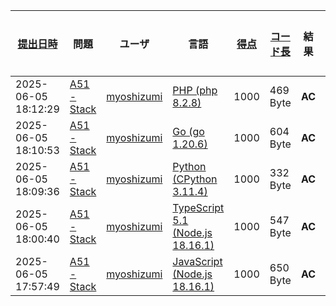 | [提出日時](https://atcoder.jp/contests/tessoku-book/submissions/me?desc=true&orderBy=created) | 問題                                                                          | ユーザ                                            | 言語                                                                                                        | [得点](https://atcoder.jp/contests/tessoku-book/submissions/me?desc=true&orderBy=score) | [コード長](https://atcoder.jp/contests/tessoku-book/submissions/me?orderBy=source_length) | 結果   | [実行時間](https://atcoder.jp/contests/tessoku-book/submissions/me?orderBy=time_consumption) | [メモリ](https://atcoder.jp/contests/tessoku-book/submissions/me?orderBy=memory_consumption) |                                                                       |
| --------------------------------------------------------------------------------------------- | ----------------------------------------------------------------------------- | ------------------------------------------------- | ----------------------------------------------------------------------------------------------------------- | --------------------------------------------------------------------------------------- | ----------------------------------------------------------------------------------------- | ------ | -------------------------------------------------------------------------------------------- | -------------------------------------------------------------------------------------------- | --------------------------------------------------------------------- |
| 2025-06-05 18:12:29                                                                           | [A51 - Stack](https://atcoder.jp/contests/tessoku-book/tasks/tessoku_book_ay) | [myoshizumi](https://atcoder.jp/users/myoshizumi) | [PHP (php 8.2.8)](https://atcoder.jp/contests/tessoku-book/submissions/me?f.Language=5016)                  | 1000                                                                                    | 469 Byte                                                                                  | **AC** | 29 ms                                                                                        | 25612 KiB                                                                                    | [詳細](https://atcoder.jp/contests/tessoku-book/submissions/66464090) |
| 2025-06-05 18:10:53                                                                           | [A51 - Stack](https://atcoder.jp/contests/tessoku-book/tasks/tessoku_book_ay) | [myoshizumi](https://atcoder.jp/users/myoshizumi) | [Go (go 1.20.6)](https://atcoder.jp/contests/tessoku-book/submissions/me?f.Language=5002)                   | 1000                                                                                    | 604 Byte                                                                                  | **AC** | 18 ms                                                                                        | 7888 KiB                                                                                     | [詳細](https://atcoder.jp/contests/tessoku-book/submissions/66464062) |
| 2025-06-05 18:09:36                                                                           | [A51 - Stack](https://atcoder.jp/contests/tessoku-book/tasks/tessoku_book_ay) | [myoshizumi](https://atcoder.jp/users/myoshizumi) | [Python (CPython 3.11.4)](https://atcoder.jp/contests/tessoku-book/submissions/me?f.Language=5055)          | 1000                                                                                    | 332 Byte                                                                                  | **AC** | 37 ms                                                                                        | 16068 KiB                                                                                    | [詳細](https://atcoder.jp/contests/tessoku-book/submissions/66464045) |
| 2025-06-05 18:00:40                                                                           | [A51 - Stack](https://atcoder.jp/contests/tessoku-book/tasks/tessoku_book_ay) | [myoshizumi](https://atcoder.jp/users/myoshizumi) | [TypeScript 5.1 (Node.js 18.16.1)](https://atcoder.jp/contests/tessoku-book/submissions/me?f.Language=5058) | 1000                                                                                    | 547 Byte                                                                                  | **AC** | 107 ms                                                                                       | 66348 KiB                                                                                    | [詳細](https://atcoder.jp/contests/tessoku-book/submissions/66463912) |
| 2025-06-05 17:57:49                                                                           | [A51 - Stack](https://atcoder.jp/contests/tessoku-book/tasks/tessoku_book_ay) | [myoshizumi](https://atcoder.jp/users/myoshizumi) | [JavaScript (Node.js 18.16.1)](https://atcoder.jp/contests/tessoku-book/submissions/me?f.Language=5009)     | 1000                                                                                    | 650 Byte                                                                                  | **AC** | 131 ms                                                                                       | 66020 KiB                                                                                    | [詳細](https://atcoder.jp/contests/tessoku-book/submissions/66463867) |
